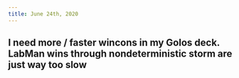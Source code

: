 ```yaml
---
title: June 24th, 2020
---
```


## I need more / faster wincons in my Golos deck. LabMan wins through nondeterministic storm are just way too slow

